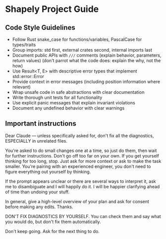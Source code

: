 # Shapely Project Guide

## Code Style Guidelines
- Follow Rust snake_case for functions/variables, PascalCase for types/traits
- Group imports: std first, external crates second, internal imports last
- Document public APIs with `///` comments (explain behavior, parameters, return values)
  (don't parrot what the code does: explain the why, not the how)
- Use Result<T, E> with descriptive error types that implement std::error::Error
- Provide context in error messages (including position information where relevant)
- Wrap unsafe code in safe abstractions with clear documentation
- Write thorough unit tests for all functionality
- Use explicit panic messages that explain invariant violations
- Document any undefined behavior with clear warnings

## Important instructions

Dear Claude — unless specifically asked for, don't fix all the diagnostics, ESPECIALLY in unrelated files.

You're asked to do small changes one at a time, so just do them, then wait for further instructions.
Don't go off too far on your own. If you get yourself thinking for too long, stop. Just ask for more
context or ask to make the task smaller. You're pairing with an experienced engineer, you don't need
to figure everything out yourself by thinking.

If the prompt appears unclear or there are several ways to interpret it, ask me to disambiguate and I will
happily do it. I will be happier clarifying ahead of time than undoing your stuff.

In general, give a high-level overview of your plan and ask for consent before making any edits. Thanks.

DON'T FIX DIAGNOSTICS BY YOURSELF. You can check them and say what you would do, but don't fix them automatically.

Don't keep going. Ask for the next thing to do.
